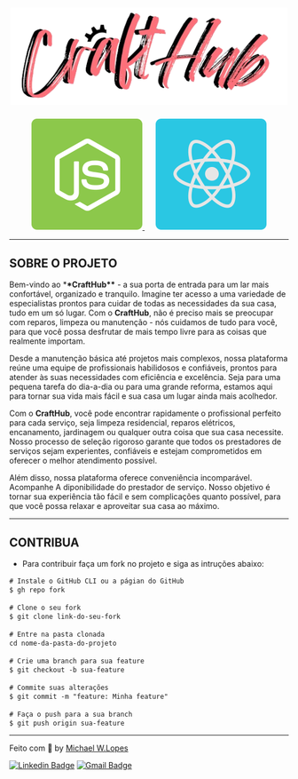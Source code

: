 <h1 align="center">
  <img src="./frontend/src/assets/images/logo/logo.png" title="CraftHub" alt="logo crafthub" width="500px" />
</h1>

<p align="center">
  <a href="[/server](https://github.com/michaelwell23/projeto-crafthub/tree/master/server)">
  <img src="https://raw.githubusercontent.com/michaelwell23/projeto-servico-de-entregas/master/server/.github/nodejs.svg" alt="Node.Js" />
  </a>&nbsp;&nbsp;&nbsp;&nbsp;
  <a href="https://github.com/michaelwell23/projeto-crafthub/tree/master/frontend">
  <img src="https://raw.githubusercontent.com/michaelwell23/projeto-servico-de-entregas/master/server/.github/reactjs.svg" alt="ReactJS">
  </a>
</p>

---

## SOBRE O PROJETO

Bem-vindo ao \***\*CraftHub\*\*** - a sua porta de entrada para um lar mais confortável, organizado e tranquilo. Imagine ter acesso a uma variedade de especialistas prontos para cuidar de todas as necessidades da sua casa, tudo em um só lugar. Com o **CraftHub**, não é preciso mais se preocupar com reparos, limpeza ou manutenção - nós cuidamos de tudo para você, para que você possa desfrutar de mais tempo livre para as coisas que realmente importam.

Desde a manutenção básica até projetos mais complexos, nossa plataforma reúne uma equipe de profissionais habilidosos e confiáveis, prontos para atender às suas necessidades com eficiência e excelência. Seja para uma pequena tarefa do dia-a-dia ou para uma grande reforma, estamos aqui para tornar sua vida mais fácil e sua casa um lugar ainda mais acolhedor.

Com o **CraftHub**, você pode encontrar rapidamente o profissional perfeito para cada serviço, seja limpeza residencial, reparos elétricos, encanamento, jardinagem ou qualquer outra coisa que sua casa necessite. Nosso processo de seleção rigoroso garante que todos os prestadores de serviços sejam experientes, confiáveis e estejam comprometidos em oferecer o melhor atendimento possível.

Além disso, nossa plataforma oferece conveniência incomparável. Acompanhe A diponibilidade do prestador de serviço. Nosso objetivo é tornar sua experiência tão fácil e sem complicações quanto possível, para que você possa relaxar e aproveitar sua casa ao máximo.

---

## CONTRIBUA

- Para contribuir faça um fork no projeto e siga as intruções abaixo:

```
# Instale o GitHub CLI ou a págian do GitHub
$ gh repo fork

# Clone o seu fork
$ git clone link-do-seu-fork

# Entre na pasta clonada
cd nome-da-pasta-do-projeto

# Crie uma branch para sua feature
$ git checkout -b sua-feature

# Commite suas alterações
$ git commit -m "feature: Minha feature"

# Faça o push para a sua branch
$ git push origin sua-feature

```

---

Feito com :purple_heart: by [Michael W.Lopes](https://github.com/michael23-lopes)

[![Linkedin Badge](https://img.shields.io/badge/-Michael%20Lopes-blue?style=flat-square&logo=Linkedin&logoColor=white&link=https://www.linkedin.com/in/michael-wellington-lopes/)](https://www.linkedin.com/in/michael-wellington-lopes/)
[![Gmail Badge](https://img.shields.io/badge/-michael23.wellington@gmail.com-c14438?style=flat-square&logo=Gmail&logoColor=white&link=mailto:michael23.wellington@gmail.com)](mailto:michael23.wellington@gmail.com)
